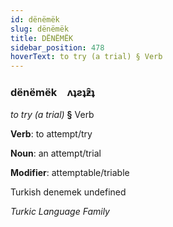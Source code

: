 ```yaml
---
id: dënëmëk
slug: dënëmëk
title: DËNËMËK
sidebar_position: 478
hoverText: to try (a trial) § Verb
---
```


### dënëmëk&emsp;<span kind="abugida">ʌʇƨʇƶ̑ʇ</span>

*to try (a trial)* **§** Verb

**Verb**: to attempt/try

**Noun**: an attempt/trial

**Modifier**: attemptable/triable

Turkish denemek undefined

*Turkic Language Family*